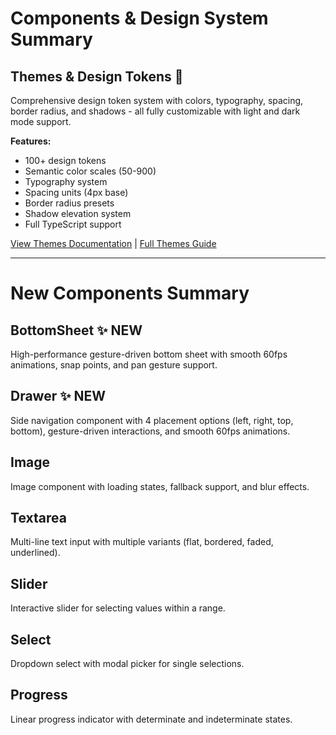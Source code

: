 # Components & Design System Summary

## Themes & Design Tokens 🎨

Comprehensive design token system with colors, typography, spacing, border radius, and shadows - all fully customizable with light and dark mode support.

**Features:**

- 100+ design tokens
- Semantic color scales (50-900)
- Typography system
- Spacing units (4px base)
- Border radius presets
- Shadow elevation system
- Full TypeScript support

[View Themes Documentation](../themes.html) | [Full Themes Guide](../themes.md)

---

# New Components Summary

## BottomSheet ✨ NEW

High-performance gesture-driven bottom sheet with smooth 60fps animations, snap points, and pan gesture support.

## Drawer ✨ NEW

Side navigation component with 4 placement options (left, right, top, bottom), gesture-driven interactions, and smooth 60fps animations.

## Image

Image component with loading states, fallback support, and blur effects.

## Textarea

Multi-line text input with multiple variants (flat, bordered, faded, underlined).

## Slider

Interactive slider for selecting values within a range.

## Select

Dropdown select with modal picker for single selections.

## Progress

Linear progress indicator with determinate and indeterminate states.
